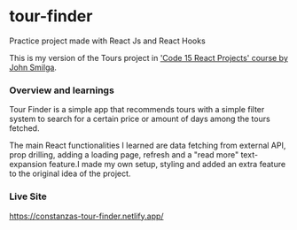 # tour-finder
Practice project made with React Js and React Hooks

This is my version of the Tours project in ['Code 15 React Projects' course by John Smilga](https://youtu.be/a_7Z7C_JCyo).

### Overview and learnings
Tour Finder is a simple app that recommends tours with a simple filter system to search for a certain price or amount of days among the tours fetched.

The main React functionalities I learned are data fetching from external API, prop drilling, adding a loading page, refresh and a "read more" text-expansion feature.I made my own setup, styling and added an extra feature to the original idea of the project. 

### Live Site
https://constanzas-tour-finder.netlify.app/



